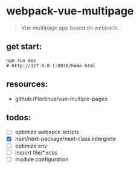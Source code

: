 # webpack-vue-multipage
> Vue multipage app based on webpack.

## get start:
```shell
npm run dev 
# http://127.0.0.1:8010/home.html
```

## resources:
+ github:/Plortinus/vue-multiple-pages

## todos:
+ [ ] optimize webapck scripts
+ [x] next/next-package/next-class intergrete
+ [ ] optimize env
+ [ ] import file/*.scss
+ [ ] module configuration
